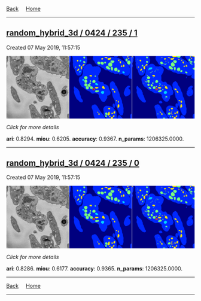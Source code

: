 
[Back](..)&nbsp;&nbsp;&nbsp;&nbsp;&nbsp;[Home](https://leapmanlab.github.io/snapshots)

---

<div class="summary"><a href="1"><h2>random_hybrid_3d / 0424 / 235 / 1</h2></a><p>Created 07 May 2019, 11:57:15
</p><a href="1"><img src="1/media/summary.png" align="center"></a><p>
<i>Click for more details</i>
</p></div>

**ari**: 0.8294. **miou**: 0.6205. **accuracy**: 0.9367. **n_params**: 1206325.0000. 

---

<div class="summary"><a href="0"><h2>random_hybrid_3d / 0424 / 235 / 0</h2></a><p>Created 07 May 2019, 11:57:15
</p><a href="0"><img src="0/media/summary.png" align="center"></a><p>
<i>Click for more details</i>
</p></div>

**ari**: 0.8286. **miou**: 0.6177. **accuracy**: 0.9365. **n_params**: 1206325.0000. 

---

[Back](..)&nbsp;&nbsp;&nbsp;&nbsp;&nbsp;[Home](https://leapmanlab.github.io/snapshots)

---